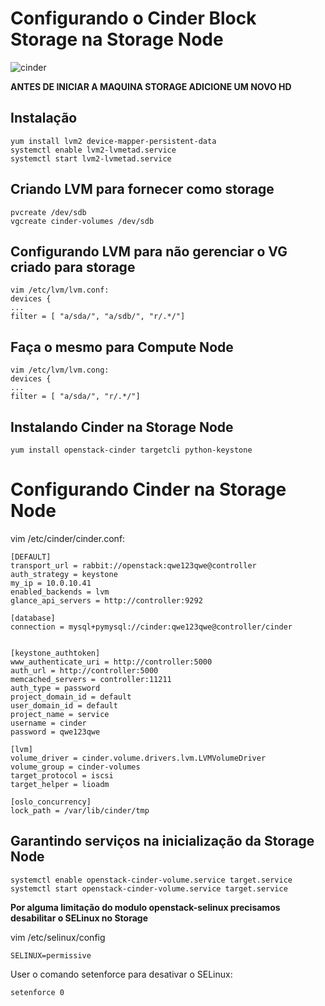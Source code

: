 # Configurando o Cinder Block Storage na Storage Node

![cinder](https://blog.purestorage.com/wp-content/uploads/2017/08/OpenStack_Project_Cinder_vertical-300x250.png)


**ANTES DE INICIAR A MAQUINA STORAGE ADICIONE UM NOVO HD**

## Instalação
```SH
yum install lvm2 device-mapper-persistent-data
systemctl enable lvm2-lvmetad.service
systemctl start lvm2-lvmetad.service
```
## Criando LVM para fornecer como storage
```SH
pvcreate /dev/sdb
vgcreate cinder-volumes /dev/sdb
```
## Configurando LVM para não gerenciar o VG criado para storage
```SH
vim /etc/lvm/lvm.conf:
devices {
...
filter = [ "a/sda/", "a/sdb/", "r/.*/"]
```

## Faça o mesmo para Compute Node
```
vim /etc/lvm/lvm.cong:
devices {
...
filter = [ "a/sda/", "r/.*/"]
```
## Instalando Cinder na Storage Node
```SH
yum install openstack-cinder targetcli python-keystone
```

# Configurando Cinder na Storage Node
vim /etc/cinder/cinder.conf:

``` 
[DEFAULT]
transport_url = rabbit://openstack:qwe123qwe@controller
auth_strategy = keystone
my_ip = 10.0.10.41
enabled_backends = lvm
glance_api_servers = http://controller:9292

[database]
connection = mysql+pymysql://cinder:qwe123qwe@controller/cinder


[keystone_authtoken]
www_authenticate_uri = http://controller:5000
auth_url = http://controller:5000
memcached_servers = controller:11211
auth_type = password
project_domain_id = default
user_domain_id = default
project_name = service
username = cinder
password = qwe123qwe

[lvm]
volume_driver = cinder.volume.drivers.lvm.LVMVolumeDriver
volume_group = cinder-volumes
target_protocol = iscsi
target_helper = lioadm

[oslo_concurrency]
lock_path = /var/lib/cinder/tmp
```
## Garantindo serviços na inicialização da Storage Node

```SH
systemctl enable openstack-cinder-volume.service target.service
systemctl start openstack-cinder-volume.service target.service

```

**Por alguma limitação do modulo openstack-selinux precisamos desabilitar o SELinux no Storage**

vim /etc/selinux/config
```SH
SELINUX=permissive
```
User o comando setenforce para desativar o SELinux:
```SH
setenforce 0
```
